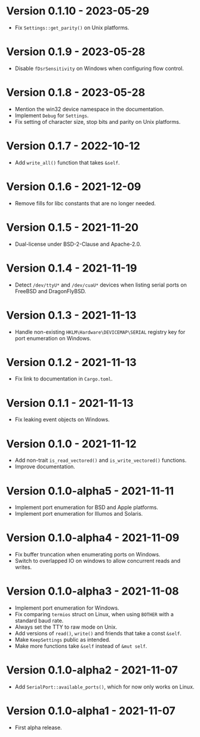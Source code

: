# Version 0.1.10 - 2023-05-29
- Fix `Settings::get_parity()` on Unix platforms.

# Version 0.1.9 - 2023-05-28
- Disable `fDsrSensitivity` on Windows when configuring flow control.

# Version 0.1.8 - 2023-05-28
- Mention the win32 device namespace in the documentation.
- Implement `Debug` for `Settings`.
- Fix setting of character size, stop bits and parity on Unix platforms.

# Version 0.1.7 - 2022-10-12
- Add `write_all()` function that takes `&self`.

# Version 0.1.6 - 2021-12-09
- Remove fills for libc constants that are no longer needed.

# Version 0.1.5 - 2021-11-20
- Dual-license under BSD-2-Clause and Apache-2.0.

# Version 0.1.4 - 2021-11-19
- Detect `/dev/ttyU*` and `/dev/cuaU*` devices when listing serial ports on FreeBSD and DragonFlyBSD.

# Version 0.1.3 - 2021-11-13
- Handle non-existing `HKLM\Hardware\DEVICEMAP\SERIAL` registry key for port enumeration on Windows.

# Version 0.1.2 - 2021-11-13
- Fix link to documentation in `Cargo.toml`.

# Version 0.1.1 - 2021-11-13
- Fix leaking event objects on Windows.

# Version 0.1.0 - 2021-11-12
- Add non-trait `is_read_vectored()` and `is_write_vectored()` functions.
- Improve documentation.

# Version 0.1.0-alpha5 - 2021-11-11
- Implement port enumeration for BSD and Apple platforms.
- Implement port enumeration for Illumos and Solaris.

# Version 0.1.0-alpha4 - 2021-11-09
- Fix buffer truncation when enumerating ports on Windows.
- Switch to overlapped IO on windows to allow concurrent reads and writes.

# Version 0.1.0-alpha3 - 2021-11-08
- Implement port enumeration for Windows.
- Fix comparing `termios` struct on Linux, when using `BOTHER` with a standard baud rate.
- Always set the TTY to raw mode on Unix.
- Add versions of `read()`, `write()` and friends that take a const `&self`.
- Make `KeepSettings` public as intended.
- Make more functions take `&self` instead of `&mut self`.

# Version 0.1.0-alpha2 - 2021-11-07
- Add `SerialPort::available_ports()`, which for now only works on Linux.

# Version 0.1.0-alpha1 - 2021-11-07
- First alpha release.
